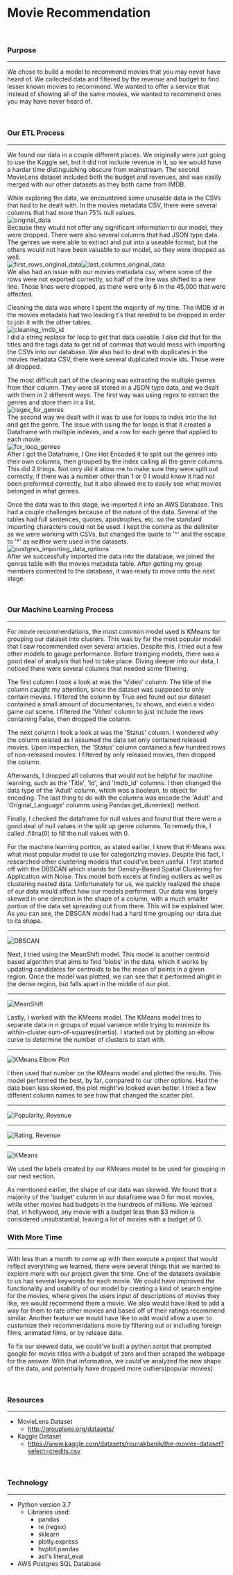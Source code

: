# Movie Recommendation
<br />

### Purpose
_____________________________________
We chose to build a model to recommend movies that you may never have heard of. We collected data and filtered by the revenue and budget to find lesser known movies to recommend. We wanted to offer a service that instead of showing all of the same movies, we wanted to recommend ones you may have never heard of. 

<br />

### Our ETL Process
_____________________________________
We found our data in a couple different places. We originally were just going to use the Kaggle set, but it did not include revenue in it, so we would have a harder time distinguishing obscure from mainstream. The second MovieLens dataset included both the budget and revenues, and was easily merged with our other datasets as they both came from IMDB.

While exploring the data, we encountered some unusable data in the CSVs that had to be dealt with. In the movies metadata CSV, there were several columns that had more than 75% null values. <br /> ![original_data](https://user-images.githubusercontent.com/116474586/232959853-ec4e6d22-6f7e-427d-a854-1985228c65d2.png) <br />
Because they would not offer any significant information to our model, they were dropped. There were also several columns that had JSON type data. The genres we were able to extract and put into a useable format, but the others would not have been valuable to our model, so they were dropped as well. <br /> ![first_rows_original_data](https://user-images.githubusercontent.com/116474586/232959941-6165d2e2-1b4c-489d-b8e9-d68049de54d2.png)![last_columns_original_data](https://user-images.githubusercontent.com/116474586/232959963-6a091029-4e29-4283-a624-7149c366c586.png)
<br />
We also had an issue with our movies metadata csv, where some of the rows were not exported correctly, so half of the line was shifted to a new line. Those lines were dropped, as there were only 6 in the 45,000 that were affected.

Cleaning the data was where I spent the majority of my time. The IMDB id in the movies metadata had two leading t's that needed to be dropped in order to join it with the other tables. <br /> ![cleaning_imdb_id](https://user-images.githubusercontent.com/116474586/232960059-4f4b65ba-12b4-4a98-920e-eac4f6c978d2.png) <br />
I did a string replace for loop to get that data useable. I also did that for the titles and the tags data to get rid of commas that would mess with importing the CSVs into our database. We also had to deal with duplicates in the movies metadata CSV, there were several duplicated movie ids. Those were all dropped. 

The most difficult part of the cleaning was extracting the multiple genres from their column. They were all stored in a JSON type data, and we dealt with them in 2 different ways. The first way was using regex to extract the genres and store them in a list. <br /> ![regex_for_genres](https://user-images.githubusercontent.com/116474586/232960139-fc95f4e0-c1db-41ca-a88d-e5bb6ee2d7dc.png) <br />
 The second way we dealt with it was to use for loops to index into the list and get the genre. The issue with using the for loops is that it created a Dataframe with multiple indexes, and a row for each genre that applied to each movie. <br /> ![for_loop_genres](https://user-images.githubusercontent.com/116474586/232960189-cb3bc365-2f6c-41e4-aad3-02d0b2b84567.png) <br />
After I got the Dataframe, I One Hot Encoded it to split out the genres into their own columns, then grouped by the index calling all the genre columns. This did 2 things. Not only did it allow me to make sure they were split out correctly, if there was a number other than 1 or 0 I would know it had not been preformed correctly, but it also allowed me to easily see what movies belonged in what genres. 

Once the data was to this stage, we imported it into an AWS Database. This had a couple challenges because of the nature of the data. Several of the tables had full sentences, quotes, apostrophes, etc. so the standard importing characters could not be used. I kept the comma as the delimiter as we were working with CSVs, but changed the quote to '^' and the escape to '*' as neither were used in the datasets. <br /> ![postgres_importing_data_options](https://user-images.githubusercontent.com/116474586/232960363-74a09d50-0efe-4eb9-9093-119b0119989d.png) <br />
After we successfully imported the data into the database, we joined the genres table with the movies metadata table. After getting my group members connected to the database, it was ready to move onto the next stage.

<br />

### Our Machine Learning Process
_____________________________________
For movie recommendations, the most common model used is KMeans for grouping our dataset into clusters. This was by far the most popular model that I saw recommended over several articles. Despite this, I tried out a few other models to gauge performance. Before trainging models, there was a good deal of analysis that had to take place. Diving deeper into our data, I noticed there were several columns that needed some filtering. 

The first column I took a look at was the 'Video' column. The title of the column caught my attention, since the dataset was supposed to only contain movies. I filtered the column by True and found out our dataset contained a small amount of documentaries, tv shows, and even a video game cut scene. I filtered the 'Video' column to just include the rows containing False, then dropped the column.

The next column I took a look at was the 'Status' column. I wondered why the column existed as I assumed the data set only contained released movies. Upon inspection, the 'Status' column contained a few hundred rows of non-released movies. I filtered by only released movies, then dropped the column.

Afterwards, I dropped all columns that would not be helpful for machine learning, such as the 'Title', 'Id', and 'Imdb_id' columns. I then changed the data type of the 'Adult' column, which was a boolean, to object for encoding. The last thing to do with the columns was encode the 'Adult' and 'Original_Language' columns using Pandas.get_dummies() method. 

Finally, I checked the dataframe for null values and found that there were a good deal of null values in the split up genre columns. To remedy this, I called .fillna(0) to fill the null values with 0. 

For the machine learning portion, as stated earlier, I knew that K-Means was what most popular model to use for categorizing movies. Despite this fact, I researched other clustering models that could've been useful. I first started off with the DBSCAN which stands for Density-Based Spatial Clustering for Application with Noise. This model both excels at finding outliers as well as clustering nested data. Unfortunately for us, we quickly realized the shape of our data would affect how our models performed. Our data was largely skewed in one direction in the shape of a column, with a much smaller portion of the data set spreading out from there. This will be explained later. As you can see, the DBSCAN model had a hard time grouping our data due to its shape.
_______________________________________________
![DBSCAN](https://github.com/bhstarkey/Movie_Recommendation_Final/blob/7007ff3fe651e27c00389454c06e90ab7dc3911a/Resources/Images/dbscan_plot.PNG)

Next, I tried using the MeanShift model. This model is another centroid based algorithm that aims to find 'blobs' in the data, which it works by updating candidates for centroids to be the mean of points in a given region. Once the model was plotted, we can see that it performed alright in the dense region, but falls apart in the middle of our plot.
_______________________________________________
![MeanShift](https://github.com/bhstarkey/Movie_Recommendation_Final/blob/3c4d54d4a160ed6726e8e926f261fbba8d044cd8/Resources/Images/meanshift_plot.PNG)

Lastly, I worked with the KMeans model. The KMeans model tries to separate data in n groups  of equal variance while trying to minimize its within-cluster sum-of-squares(inertia). I started out by plotting an elbow curve to determine the number of clusters to start with. 
_______________________________________________
![KMeans Elbow Plot](https://github.com/bhstarkey/Movie_Recommendation_Final/blob/7007ff3fe651e27c00389454c06e90ab7dc3911a/Resources/Images/kmeans_elbow_curve.PNG)

I then used that number on the KMeans model and plotted the results. This model performed the best, by far, compared to our other options. Had the data been less skewed, the plot might've looked even better. I tried a few different column names to see how that changed the scatter plot. 
_______________________________________________
![Popularity, Revenue](https://github.com/bhstarkey/Movie_Recommendation_Final/blob/7007ff3fe651e27c00389454c06e90ab7dc3911a/Resources/Images/kmeans_scatter_pop.PNG)
_______________________________________________
![Rating, Revenue](https://github.com/bhstarkey/Movie_Recommendation_Final/blob/7007ff3fe651e27c00389454c06e90ab7dc3911a/Resources/Images/kmeans_scatter_rating.PNG)
_______________________________________________
![KMeans](https://github.com/bhstarkey/Movie_Recommendation_Final/blob/7007ff3fe651e27c00389454c06e90ab7dc3911a/Resources/Images/kmeans_3d.PNG)

 We used the labels created by our KMeans model to be used for grouping in our next section.

As mentioned earlier, the shape of our data was skewed. We found that a majority of the 'budget' column in our dataframe was 0 for most movies, while other movies had budgets in the hundreds of millions. We learned that, in hollywood, any movie with a budget less than $3 million is considered unsubstantial, leaving a lot of movies with a budget of 0.
<br />

### With More Time
_____________________________________
With less than a month to come up with then execute a project that would reflect everything we learned, there were several things that we wanted to explore more with our project given the time. One of the datasets available to us had several keywords for each movie. We could have improved the functionality and usability of our model by creating a kind of search engine for the movies, where given the users input of descriptions of movies they like, we would recommend them a movie. We also would have liked to add a way for them to rate other movies and based off of their ratings recommend similar. Another feature we would have like to add would allow a user to customize their recommendations more by filtering out or including foreign films, animated films, or by release date.

To fix our skewed data, we could've built a python script that prompted google for movie titles with a budget of zero and then scraped the webpage for the answer. With that information, we could've analyzed the new shape of the data, and potentially have dropped more outliers(popular movies). 

<br />

### Resources
_____________________________________
- MovieLens Dataset
    - http://grouplens.org/datasets/
- Kaggle Dataset
    - https://www.kaggle.com/datasets/rounakbanik/the-movies-dataset?select=credits.csv

<br />

### Technology
_____________________________________
- Python version 3.7
    - Libraries used:
        - pandas
        - re (regex)
        - sklearn
        - plotly.express
        - hvplot.pandas
        - ast's literal_eval
- AWS Postgres SQL Database
